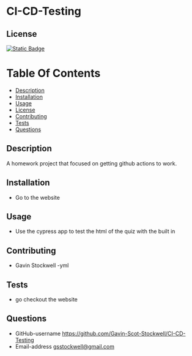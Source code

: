 
# CI-CD-Testing 


## License
[![Static Badge](https://img.shields.io/badge/License-Mit_License-name?style=flat&logo=%23512BD4&logoColor=%2300bfff&labelColor=%23add8e6&color=%2300bfff)](https://mit-license.org/)


# Table Of Contents
* [Description](#description)
* [Installation](#installation)
* [Usage](#usage)
* [License](#license)
* [Contributing](#contributing)
* [Tests](#tests)
* [Questions](#questions)


## Description
A homework project that focused on getting github actions to work.

## Installation
* Go to the website


## Usage
* Use the cypress app to test the html of the quiz with the built in 

## Contributing
* Gavin Stockwell -yml

## Tests
* go checkout the website


## Questions
* GitHub-username https://github.com/Gavin-Scot-Stockwell/CI-CD-Testing
* Email-address gsstockwell@gmail.com

